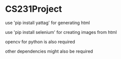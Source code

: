# CS231Project
use 'pip install yattag' for generating html

use 'pip install selenium' for creating images from html

opencv for python is also required

other dependencies might also be required
